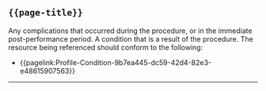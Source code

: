 ## <code>{{page-title}}</code>
Any complications that occurred during the procedure, or in the immediate post-performance period. A condition that is a result of the procedure. The resource being referenced should conform to the following:

- {{pagelink:Profile-Condition-9b7ea445-dc59-42d4-82e3-e48615907563}}

---

